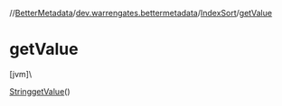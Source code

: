 //[BetterMetadata](../../../index.md)/[dev.warrengates.bettermetadata](../index.md)/[IndexSort](index.md)/[getValue](get-value.md)

# getValue

[jvm]\

[String](https://docs.oracle.com/javase/8/docs/api/java/lang/String.html)[getValue](get-value.md)()

